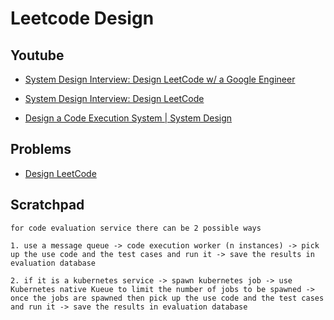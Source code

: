 # Leetcode Design

## Youtube

- [System Design Interview: Design LeetCode w/ a Google Engineer](https://www.youtube.com/watch?v=hRnJxPeoZyg)
- [System Design Interview: Design LeetCode](https://www.youtube.com/watch?v=yXr_bIl9tos)

- [Design a Code Execution System | System Design](https://www.youtube.com/watch?v=TOyD-5QgpuE)


## Problems

- [Design LeetCode](https://systemdesignschool.io/problems/leetcode)




## Scratchpad

```
for code evaluation service there can be 2 possible ways

1. use a message queue -> code execution worker (n instances) -> pick up the use code and the test cases and run it -> save the results in evaluation database

2. if it is a kubernetes service -> spawn kubernetes job -> use Kubernetes native Kueue to limit the number of jobs to be spawned -> once the jobs are spawned then pick up the use code and the test cases and run it -> save the results in evaluation database


```

